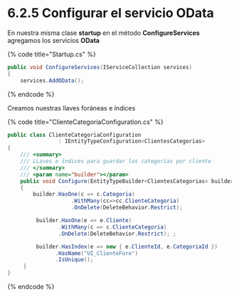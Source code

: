 # 6.2.5 Configurar el servicio OData

En nuestra misma clase **startup** en el método **ConfigureServices** agregamos los servicios **OData**

{% code title="Startup.cs" %}
```csharp
public void ConfigureServices(IServiceCollection services)
{
    services.AddOData();
```
{% endcode %}

Creamos nuestras llaves foráneas e índices

{% code title="ClienteCategoriaConfiguration.cs" %}
```csharp
public class ClienteCategoriaConfiguration 
                : IEntityTypeConfiguration<ClientesCategorias>
{
    /// <summary>
    /// LLaves e índices para guardar las categorías por cliente
    /// </summary>
    /// <param name="builder"></param>
    public void Configure(EntityTypeBuilder<ClientesCategorias> builder)
    {
        builder.HasOne(c => c.Categoria)
                    .WithMany(cc=>cc.ClienteCategoria)
                    .OnDelete(DeleteBehavior.Restrict);

         builder.HasOne(e => e.Cliente)
                .WithMany(c => c.ClienteCategoria)
                .OnDelete(DeleteBehavior.Restrict); ;

         builder.HasIndex(e => new { e.ClienteId, e.CategoriaId })
               .HasName("UI_ClienteForo")
               .IsUnique();
     }
}
```
{% endcode %}

